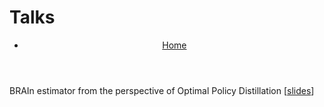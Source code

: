 Talks
======

<header>
  <nav>
    <ul>
      <li><a href="../index.md">Home</a></li>
    </ul>
  </nav>
</header>

BRAIn estimator from the perspective of Optimal Policy Distillation \[[slides](https://www.dropbox.com/scl/fi/rgw3b1u459106yj5hxzv8/brain_cornelltech_2024.pdf?rlkey=7yc55jl9v6txmb9txph0kp2m4&st=zydgtav3&dl=0)\]
